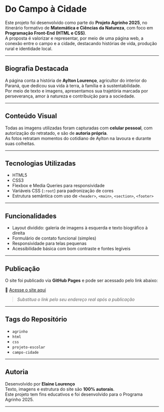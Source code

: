 #  Do Campo à Cidade

Este projeto foi desenvolvido como parte do **Projeto Agrinho 2025**, no itinerário formativo de **Matemática e Ciências da Natureza**, com foco em **Programação Front-End (HTML e CSS)**.  
A proposta é valorizar e representar, por meio de uma página web, a conexão entre o campo e a cidade, destacando histórias de vida, produção rural e identidade local.

---

## Biografia Destacada

A página conta a história de **Aylton Lourenço**, agricultor do interior do Paraná, que dedicou sua vida à terra, à família e à sustentabilidade.  
Por meio de texto e imagens, apresentamos sua trajetória marcada por perseverança, amor à natureza e contribuição para a sociedade.

---

## Conteúdo Visual

Todas as imagens utilizadas foram capturadas com **celular pessoal**, com autorização do retratado, e são de **autoria própria**.  
As fotos retratam momentos do cotidiano de Aylton na lavoura e durante suas colheitas.

---

## Tecnologias Utilizadas

- HTML5
- CSS3
- Flexbox e Media Queries para responsividade
- Variáveis CSS (`:root`) para padronização de cores
- Estrutura semântica com uso de `<header>`, `<main>`, `<section>`, `<footer>`

---

## Funcionalidades

- Layout dividido: galeria de imagens à esquerda e texto biográfico à direita
- Formulário de contato funcional (simples)
- Responsividade para telas pequenas
- Acessibilidade básica com bom contraste e fontes legíveis

---

## Publicação

O site foi publicado via **GitHub Pages** e pode ser acessado pelo link abaixo:

🔗 [Acesse o site aqui](https://seunome.github.io/do-campo-a-cidade)  
> *Substitua o link pelo seu endereço real após a publicação*

---

## Tags do Repositório

- `agrinho`
- `html`
- `css`
- `projeto-escolar`
- `campo-cidade`

---

##  Autoria

Desenvolvido por **Elaine Lourenço**  
Texto, imagens e estrutura do site são **100% autorais**.  
Este projeto tem fins educativos e foi desenvolvido para o Programa Agrinho 2025.

---

